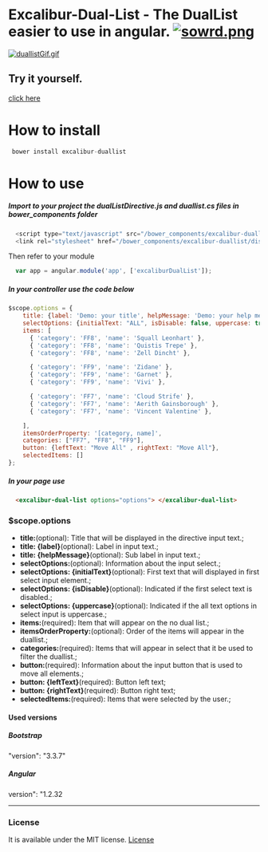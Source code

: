 # Excalibur-Dual-List - The DualList easier to use in angular. [![sowrd.png](https://s29.postimg.org/7zzlhnsc7/sowrd.png)](https://postimg.org/image/686mmr8z7/)

[![duallistGif.gif](https://s21.postimg.org/qk4uaqfw7/duallist_Gif.gif)](https://postimg.org/image/72a6usiyb/)


## Try it yourself.
[click here](https://excalibur-dual-list.herokuapp.com/)

# How to install
```JavaScript
 bower install excalibur-duallist
```

# How to use

##### Import to your project the dualListDirective.js and duallist.cs files in bower_components folder
```JavaScript
  <script type="text/javascript" src="/bower_components/excalibur-duallist/dist/js/excalibur-duallist.min.js"></script>
  <link rel="stylesheet" href="/bower_components/excalibur-duallist/dist/css/excalibur-duallist.min.css">
```
Then refer to your module
```JavaScript
  var app = angular.module('app', ['excaliburDualList']);
```

##### In your controller use the code below

```JavaScript
$scope.options = {
    title: {label: 'Demo: your title', helpMessage: 'Demo: your help message'},
    selectOptions: {initialText: "ALL", isDisable: false, uppercase: true},
    items: [
      { 'category': 'FF8', 'name': 'Squall Leonhart' },
      { 'category': 'FF8', 'name': 'Quistis Trepe' },
      { 'category': 'FF8', 'name': 'Zell Dincht' },

      { 'category': 'FF9', 'name': 'Zidane' },
      { 'category': 'FF9', 'name': 'Garnet' },
      { 'category': 'FF9', 'name': 'Vivi' },

      { 'category': 'FF7', 'name': 'Cloud Strife' },
      { 'category': 'FF7', 'name': 'Aerith Gainsborough' },
      { 'category': 'FF7', 'name': 'Vincent Valentine' },

    ],
    itemsOrderProperty: '[category, name]',
    categories: ["FF7", "FF8", "FF9"],
    button: {leftText: "Move All" , rightText: "Move All"},
    selectedItems: []
};

```

##### In your page use

```Html
  <excalibur-dual-list options="options"> </excalibur-dual-list>
```


### $scope.options

* **title:**(optional): Title that will be displayed in the directive input text.;
* **title: {label}**(optional): Label in input text.;
* **title: {helpMessage}**(optional): Sub label in input text.;
* **selectOptions:**(optional): Information about the input select.;
* **selectOptions: {initialText}**(optional): First text that will displayed in first select input element.;
* **selectOptions: {isDisable}**(optional): Indicated if the first select text is disabled.;
* **selectOptions: {uppercase}**(optional): Indicated if the all text options in select input is uppercase.;
* **items:**(required): Item that will appear on the no dual list.;
* **itemsOrderProperty:**(optional): Order of the items will appear in the duallist.;
* **categories:**(required): Items that will appear in select that it be used to filter the duallist.;
* **button:**(required): Information about the input button that is used to move all elements.;
* **button: {leftText}**(required): Button left text;
* **button: {rightText}**(required): Button right text;
* **selectedItems:**(required): Items that were selected by the user.;

#### Used versions

##### Bootstrap 
"version": "3.3.7"

##### Angular
version": "1.2.32 
<hr>

### License

It is available under the MIT license.
[License](https://opensource.org/licenses/mit-license.php)
